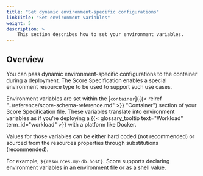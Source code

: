 ```yaml
---
title: "Set dynamic environment-specific configurations"
linkTitle: "Set environment variables"
weight: 5
description: >
    This section describes how to set your environment variables.
---
```


## Overview

You can pass dynamic environment-specific configurations to the container during a deployment. The Score Specification enables a special environment resource type to be used to support such use cases.

Environment variables are set within the [`container`]({{< relref "../reference/score-schema-reference.md" >}} "Container") section of your Score Specification file. These variables translate into environment variables as if you're deploying a {{< glossary_tooltip text="Workload" term_id="workload" >}} with a platform like Docker.

Values for those variables can be either hard coded (not recommended) or sourced from the resources properties through substitutions (recommended).

For example, `${resources.my-db.host}`. Score supports declaring environment variables in an environment file or as a shell value.
